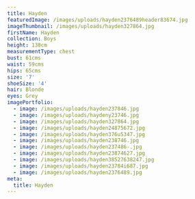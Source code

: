 ```yaml
---
title: Hayden
featuredImage: /images/uploads/hayden2376489header83674.jpg
imageThumbnail: /images/uploads/hayden327864.jpg
firstName: Hayden
collection: Boys
height: 138cm
measurementType: chest
bust: 61cms
waist: 59cms
hips: 65cms
size: '7'
shoeSize: '4'
hair: Blonde
eyes: Grey
imagePortfolio:
  - image: /images/uploads/hayden237846.jpg
  - image: /images/uploads/haydeny23746.jpg
  - image: /images/uploads/hayden327864.jpg
  - image: /images/uploads/hayden24875672.jpg
  - image: /images/uploads/hayden376u5347.jpg
  - image: /images/uploads/hayden238746.jpg
  - image: /images/uploads/hayden237486-.jpg
  - image: /images/uploads/hayden23874627.jpg
  - image: /images/uploads/hayden38527638247.jpg
  - image: /images/uploads/hayden23784i687.jpg
  - image: /images/uploads/hayden2376489.jpg
meta:
  title: Hayden
---
```


